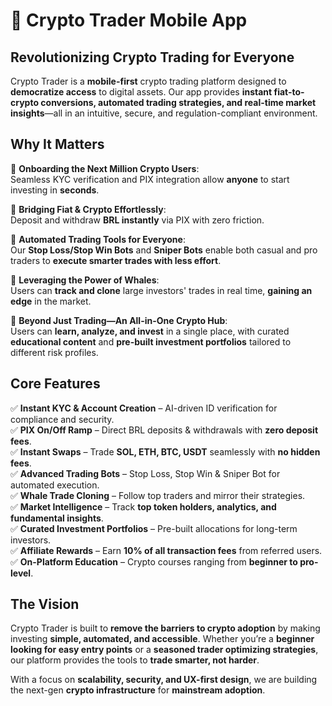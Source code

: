 # 🚀 Crypto Trader Mobile App  

## **Revolutionizing Crypto Trading for Everyone**  

Crypto Trader is a **mobile-first** crypto trading platform designed to **democratize access** to digital assets. Our app provides **instant fiat-to-crypto conversions, automated trading strategies, and real-time market insights**—all in an intuitive, secure, and regulation-compliant environment.

## **Why It Matters**  

🔹 **Onboarding the Next Million Crypto Users**:  
Seamless KYC verification and PIX integration allow **anyone** to start investing in **seconds**.  

🔹 **Bridging Fiat & Crypto Effortlessly**:  
Deposit and withdraw **BRL instantly** via PIX with zero friction.  

🔹 **Automated Trading Tools for Everyone**:  
Our **Stop Loss/Stop Win Bots** and **Sniper Bots** enable both casual and pro traders to **execute smarter trades with less effort**.  

🔹 **Leveraging the Power of Whales**:  
Users can **track and clone** large investors' trades in real time, **gaining an edge** in the market.  

🔹 **Beyond Just Trading—An All-in-One Crypto Hub**:  
Users can **learn, analyze, and invest** in a single place, with curated **educational content** and **pre-built investment portfolios** tailored to different risk profiles.  

## **Core Features**  

✅ **Instant KYC & Account Creation** – AI-driven ID verification for compliance and security.  
✅ **PIX On/Off Ramp** – Direct BRL deposits & withdrawals with **zero deposit fees**.  
✅ **Instant Swaps** – Trade **SOL, ETH, BTC, USDT** seamlessly with **no hidden fees**.  
✅ **Advanced Trading Bots** – Stop Loss, Stop Win & Sniper Bot for automated execution.  
✅ **Whale Trade Cloning** – Follow top traders and mirror their strategies.  
✅ **Market Intelligence** – Track **top token holders, analytics, and fundamental insights**.  
✅ **Curated Investment Portfolios** – Pre-built allocations for long-term investors.  
✅ **Affiliate Rewards** – Earn **10% of all transaction fees** from referred users.  
✅ **On-Platform Education** – Crypto courses ranging from **beginner to pro-level**.  

## **The Vision**  

Crypto Trader is built to **remove the barriers to crypto adoption** by making investing **simple, automated, and accessible**. Whether you’re a **beginner looking for easy entry points** or a **seasoned trader optimizing strategies**, our platform provides the tools to **trade smarter, not harder**.  

With a focus on **scalability, security, and UX-first design**, we are building the next-gen **crypto infrastructure** for **mainstream adoption**.  
